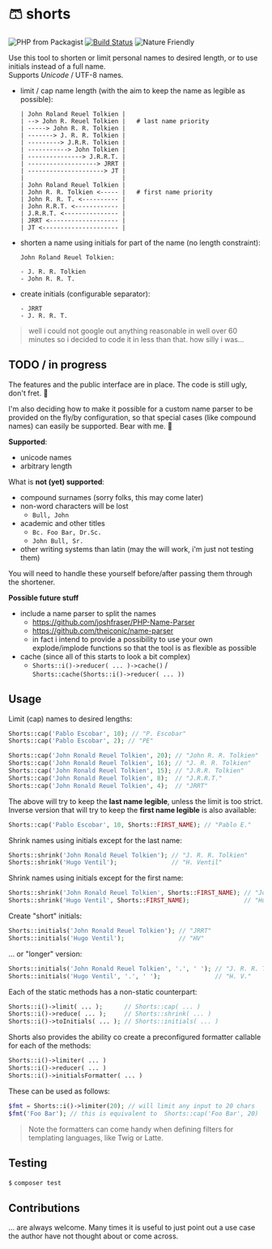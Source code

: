 # 🩳 shorts

![PHP from Packagist](https://img.shields.io/packagist/php-v/dakujem/shorts)
[![Build Status](https://travis-ci.org/dakujem/shorts.svg?branch=master)](https://travis-ci.org/dakujem/shorts)
![Nature Friendly](https://img.shields.io/badge/nature%20%F0%9F%8C%B3-friendly%20%F0%9F%92%9A-green)


Use this tool to shorten or limit personal names to desired length, or to use initials instead of a full name.\
Supports _Unicode_ / UTF-8 names.

- limit / cap name length (with the aim to keep the name as legible as possible):
    ```
    | John Roland Reuel Tolkien |
    | --> John R. Reuel Tolkien |   # last name priority
    | -----> John R. R. Tolkien |
    | -------> J. R. R. Tolkien |
    | ---------> J.R.R. Tolkien |
    | -----------> John Tolkien |
    | ---------------> J.R.R.T. |
    | -------------------> JRRT |
    | ---------------------> JT |
    |                           | 
    | John Roland Reuel Tolkien |
    | John R. R. Tolkien <----- |   # first name priority
    | John R. R. T. <---------- |
    | John R.R.T. <------------ |
    | J.R.R.T. <--------------- |
    | JRRT <------------------- |
    | JT <--------------------- |
    ```
- shorten a name using initials for part of the name (no length constraint):
    ```
    John Roland Reuel Tolkien:
  
    - J. R. R. Tolkien
    - John R. R. T.
    ```
- create initials (configurable separator):
  ```
  - JRRT
  - J. R. R. T.
  ```

> well i could not google out anything reasonable in well over 60 minutes so i decided to code it in less than that. how silly i was...


## TODO / in progress

The features and the public interface are in place.
The code is still ugly, don't fret. 🙊

I'm also deciding how to make it possible
for a custom name parser to be provided on the fly/by configuration,
so that special cases (like compound names) can easily be supported.
Bear with me. 🐻


**Supported**:
- unicode names
- arbitrary length


What is **not (yet) supported**:
- compound surnames (sorry folks, this may come later)
- non-word characters will be lost
    - `Bull, John`
- academic and other titles
    - `Bc. Foo Bar, Dr.Sc.`
    - `John Bull, Sr.`
- other writing systems than latin (may the will work, i'm just not testing them)

You will need to handle these yourself before/after passing them through the shortener.

**Possible future stuff**
- include a name parser to split the names
    - https://github.com/joshfraser/PHP-Name-Parser
    - https://github.com/theiconic/name-parser
    - in fact i intend to provide a possibility to use your own explode/implode functions so that the tool is as flexible as possible
- cache (since all of this starts to look a bit complex)
    - `Shorts::i()->reducer( ... )->cache()` / `Shorts::cache(Shorts::i()->reducer( ... ))`


## Usage

Limit (cap) names to desired lengths:
```php
Shorts::cap('Pablo Escobar', 10); // "P. Escobar"
Shorts::cap('Pablo Escobar', 2); // "PE"

Shorts::cap('John Ronald Reuel Tolkien', 20); // "John R. R. Tolkien"
Shorts::cap('John Ronald Reuel Tolkien', 16); // "J. R. R. Tolkien"
Shorts::cap('John Ronald Reuel Tolkien', 15); // "J.R.R. Tolkien"
Shorts::cap('John Ronald Reuel Tolkien', 8);  // "J.R.R.T."
Shorts::cap('John Ronald Reuel Tolkien', 4);  // "JRRT"
```
The above will try to keep the **last name legible**, unless the limit is too strict.\
Inverse version that will try to keep the **first name legible** is also available:
```php
Shorts::cap('Pablo Escobar', 10, Shorts::FIRST_NAME); // "Pablo E."
```

Shrink names using initials except for the last name:
```php
Shorts::shrink('John Ronald Reuel Tolkien'); // "J. R. R. Tolkien"
Shorts::shrink('Hugo Ventil');               // "H. Ventil"
```

Shrink names using initials except for the first name:
```php
Shorts::shrink('John Ronald Reuel Tolkien', Shorts::FIRST_NAME); // "John R. R. T."
Shorts::shrink('Hugo Ventil', Shorts::FIRST_NAME);               // "Hugo V."
```

Create "short" initials:
```php
Shorts::initials('John Ronald Reuel Tolkien'); // "JRRT"
Shorts::initials('Hugo Ventil');               // "HV"
```
... or "longer" version:
```php
Shorts::initials('John Ronald Reuel Tolkien', '.', ' '); // "J. R. R. T."
Shorts::initials('Hugo Ventil', '.', ' ');               // "H. V."
```

Each of the static methods has a non-static counterpart:
```php
Shorts::i()->limit( ... );      // Shorts::cap( ... )
Shorts::i()->reduce( ... );     // Shorts::shrink( ... )
Shorts::i()->toInitials( ... ); // Shorts::initials( ... )
```

Shorts also provides the ability co create a preconfigured formatter callable for each of the methods:
```php
Shorts::i()->limiter( ... )
Shorts::i()->reducer( ... )
Shorts::i()->initialsFormatter( ... )
```
These can be used as follows:
```php
$fmt = Shorts::i()->limiter(20); // will limit any input to 20 chars
$fmt('Foo Bar'); // this is equivalent to  Shorts::cap('Foo Bar', 20)
```

> Note the formatters can come handy when defining filters for templating languages, like Twig or Latte.


## Testing

`$` `composer test`


## Contributions

... are always welcome. Many times it is useful to just point out a use case the author have not thought about or come across.

